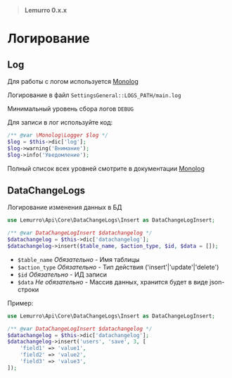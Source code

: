 > **Lemurro 0.x.x**

# Логирование

## Log
Для работы с логом используется [Monolog](https://seldaek.github.io/monolog/)

Логирование в файл `SettingsGeneral::LOGS_PATH/main.log`

Минимальный уровень сбора логов `DEBUG`

Для записи в лог используйте код:
```php
/** @var \Monolog\Logger $log */
$log = $this->dic['log'];
$log->warning('Внимание');
$log->info('Уведомление');
```
Полный список всех уровней смотрите в документации [Monolog](https://github.com/Seldaek/monolog/blob/HEAD/doc/01-usage.md#log-levels)

## DataChangeLogs
Логирование изменения данных в БД
```php
use Lemurro\Api\Core\DataChangeLogs\Insert as DataChangeLogInsert;

/** @var DataChangeLogInsert $datachangelog */
$datachangelog = $this->dic['datachangelog'];
$datachangelog->insert($table_name, $action_type, $id, $data = []);
```
- `$table_name` *Обязательно* - Имя таблицы
- `$action_type` *Обязательно* - Тип действия ('insert'|'update'|'delete')
- `$id` *Обязательно* - ИД записи
- `$data` *Не обязательно* - Массив данных, хранится будет в виде json-строки

Пример:
```php
use Lemurro\Api\Core\DataChangeLogs\Insert as DataChangeLogInsert;

/** @var DataChangeLogInsert $datachangelog */
$datachangelog = $this->dic['datachangelog'];
$datachangelog->insert('users', 'save', 3, [
    'field1' => 'value1',
    'field2' => 'value2',
    'field3' => 'value3',
]);
```